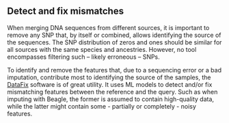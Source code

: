## Detect and fix mismatches

When merging DNA sequences from different sources, it is important to remove any SNP that, by itself or combined, allows identifying the source of the sequences. The SNP distribution of zeros and ones should be similar for all sources with the same species and ancestries. However, no tool encompasses filtering such – likely erroneous – SNPs.

To identify and remove the features that, due to a sequencing error or a bad imputation, contribute most to identifying the source of the samples, the [DataFix](https://github.com/AI-sandbox/Datafix) software is of great utility. It uses ML models to detect and/or fix mismatching features between the reference and the query. Such as when imputing with Beagle, the former is assumed to contain high-quality data, while the latter might contain some - partially or completely - noisy features.


